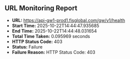 ## URL Monitoring Report

- **URL:** https://api-gw1-prod1.fisglobal.com/gw/v1/health
- **Start Time:** 2025-10-22T14:44:47.935685
- **End Time:** 2025-10-22T14:44:48.031654
- **Total Time Taken:** 0.095969 seconds
- **HTTP Status Code:** 403
- **Status:** Failure
- **Failure Reason:** HTTP Status Code: 403
